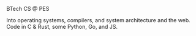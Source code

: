 BTech CS @ PES

Into operating systems, compilers, and system architecture and the web. Code in C & Rust, some Python, Go, and JS.

